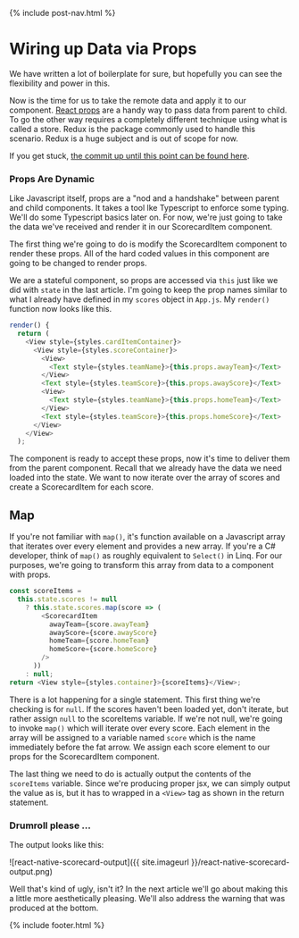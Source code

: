 {% include post-nav.html %}

# Wiring up Data via Props

We have written a lot of boilerplate for sure, but hopefully you can see the flexibility and power in this.

Now is the time for us to take the remote data and apply it to our component. <a href="https://reactjs.org/docs/components-and-props.html" target="_blank">React props</a> are a handy way to pass data from parent to child. To go the other way requires a completely different technique using what is called a store. Redux is the package commonly used to handle this scenario. Redux is a huge subject and is out of scope for now.

If you get stuck, <a href="https://github.com/bbuchanan/react-native-sports-app/tree/9019a38813f7e8cd7c7edc31944c6e43fab49440" target="_blank">the commit up until this point can be found here</a>.

### Props Are Dynamic

Like Javascript itself, props are a "nod and a handshake" between parent and child components. It takes a tool lke Typescript to enforce some typing. We'll do some Typescript basics later on. For now, we're just going to take the data we've received and render it in our ScorecardItem component.

The first thing we're going to do is modify the ScorecardItem component to render these props. All of the hard coded values in this component are going to be changed to render props.

We are a stateful component, so props are accessed via `this` just like we did with `state` in the last article. I'm going to keep the prop names similar to what I already have defined in my `scores` object in `App.js`. My `render()` function now looks like this.

```javascript
render() {
  return (
    <View style={styles.cardItemContainer}>
      <View style={styles.scoreContainer}>
        <View>
          <Text style={styles.teamName}>{this.props.awayTeam}</Text>
        </View>
        <Text style={styles.teamScore}>{this.props.awayScore}</Text>
        <View>
          <Text style={styles.teamName}>{this.props.homeTeam}</Text>
        </View>
        <Text style={styles.teamScore}>{this.props.homeScore}</Text>
      </View>
    </View>
  );
```

The component is ready to accept these props, now it's time to deliver them from the parent component. Recall that we already have the data we need loaded into the state. We want to now iterate over the array of scores and create a ScorecardItem for each score.

## Map

If you're not familiar with `map()`, it's function available on a Javascript array that iterates over every element and provides a new array. If you're a C# developer, think of `map()` as roughly equivalent to `Select()` in Linq. For our purposes, we're going to transform this array from data to a component with props.

```javascript
const scoreItems =
  this.state.scores != null
    ? this.state.scores.map(score => (
        <ScorecardItem
          awayTeam={score.awayTeam}
          awayScore={score.awayScore}
          homeTeam={score.homeTeam}
          homeScore={score.homeScore}
        />
      ))
    : null;
return <View style={styles.container}>{scoreItems}</View>;
```

There is a lot happening for a single statement. This first thing we're checking is for `null`. If the scores haven't been loaded yet, don't iterate, but rather assign `null` to the scoreItems variable. If we're not null, we're going to invoke `map()` which will iterate over every score. Each element in the array will be assigned to a variable named `score` which is the name immediately before the fat arrow. We assign each score element to our props for the ScorecardItem component.

The last thing we need to do is actually output the contents of the `scoreItems` variable. Since we're producing proper jsx, we can simply output the value as is, but it has to wrapped in a `<View>` tag as shown in the return statement.

### Drumroll please ...

The output looks like this:

![react-native-scorecard-output]({{ site.imageurl }}/react-native-scorecard-output.png)

Well that's kind of ugly, isn't it? In the next article we'll go about making this a little more aesthetically pleasing. We'll also address the warning that was produced at the bottom.

{% include footer.html %}
